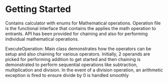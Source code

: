 # Getting Started

Contains calculator with enums for Mathematical operations. 
Operation file is the functional interface that contains the applies the math operation to entrants. 
API has been provided for chaining and also for performing individual mathematical operations. 

ExecuteOperation: 
Main class demonstrates how the operators can be setup and also chaining for various operators. 
Initially, 2 operands are picked for performing addition to get started and then chaining is demonstrated to perform sequential operations like subtraction, multiplication and division.
In the event of a division operation, an arithmetic exception is fired to ensure divide by 0 is handled smoothly